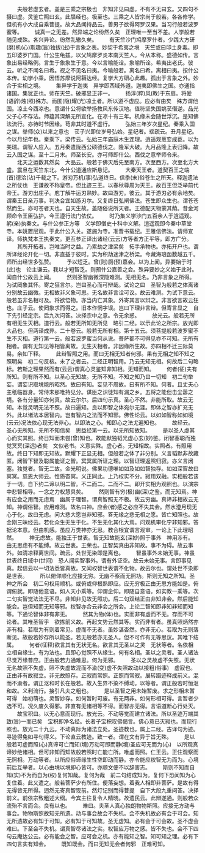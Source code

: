 <!-- { "loadSidebar": true } -->
　　夫般若虚玄者。盖是三乘之宗极也　非知非见曰虚。不有不无曰玄。又四句不摄曰虚。灵鉴亡照曰玄。此牒经也。极至也。三乘之人皆宗尚于般若。各各修学。但机有小大成自乘菩提。故大品闻持品云。善男子欲得阿罗汉果。当习行般若波罗蜜等。
　　诚真一之无差。然异端之论纷然久矣　正理唯一至当不差。人学般若随见成殊。各兴异论。纷然乱辙久矣。
　　有天竺沙门鸠摩罗什者。少践大方研(磨)机(心)斯趣(旨)独拔(出)于言象之表。妙契于希夷之境　天竺或曰印土身毒。即五印婆罗门国。什公生龟兹。以父鸠摩罗炎本南天竺人。今从本称。盛德如传。言象出易经略例。言生于象象生于意。今以言喻能诠。象喻所诠。希夷出老氏。彼云。听之不闻名曰希。视之不见名曰夷。今喻般若。离名曰希。离相曰夷。按什公本传。幼学小乘。因悟苏摩说阿耨达经。复学大方研心此趣。孤出于言象之外。妙合于实相之境。
　　集异学于迦夷　异学即西域外道。迦夷即佛生之国。亦通指诸国。集犹正也。师在天竺。破邪显正非一。
　　扬淳(粹)风(教)于东扇。将爰(语辞)烛(照)殊方。而匿(隐)耀(光)凉土者。所以道不虚应。应必有由矣　殊方谓他国。凉土今西凉也。意谓什公将欲举扬教风东传汉地。值符坚失国姚苌僣逆。品光父子心不存法。师蕴其深解无所宣化。在凉十有三年。机缘未会随世浮沉。是知佛法流行。亦待时节因缘。苟非其时道不虚行。
　　弘始三年岁次星纪。秦乘入国之谋。举师(众)以来之意也　苌子兴即位岁号弘始。星纪者。瑶疏云。丑月星纪。今以月纪年也。秦乘下。梁传云。弘始三年庙庭木生连理。逍遥观葱变成茞。以为美瑞。谓智人应入。五月秦遣陇西公硕德伐之。隆军大破。九月品隆上表归降。故云入国之谋。至十二月末。师至长安。亦可师即什公。西伐之意举师令来。
　　北天之运数其然矣　大品云。般若于佛灭后先至南方。次至西方。次至北方大盛。震旦在天竺东北。今什公道通应斯悬记。
　　大秦天王者。道契百王之端(首)德洽(沾)千载之下。游刃万机(事)弘道终日。信季(末)俗苍生之所天。释迦遗法之所仗也　王谦故不称皇帝。但比迹三王。以春秋尊周为天王。故百王但泛举前代帝王。游刃出庄子。庖丁解牛运刃熟妙。故曰游刃。彼云。其于游刃必有余地矣。谓秦王日亲万事。判决合宜如游刃尔。又复终日弘阐佛法。苍生即众生也。谓苍苍然而生。亦可苍者天也。自天生故。盖随俗说所天者。王德配天物蒙其荫。昔金河顾命令王臣弘护。今王遵行法门依仗。
　　时乃集义学沙门五百余人于逍遥观。躬(亲)执秦文。与什公参正方等　义学即僧史十科中义解。逍遥观即今秦中草堂寺。本姚置层观。于此什公入关。遂施为寺。准晋书载纪。王雅信佛法。请师宣译。师执梵本王执秦文。更互参正译出诸经(云云)方等者方正平等。即方广分。
　　其所开拓者。岂唯当时之益。乃累劫之津梁矣　拓手承物也。亦拓开户也。谓所译经论开化一切。非直益于彼时。实为积劫迷津之桥梁。今藏海琅函数越五千。师所出经世多弘赞。
　　予以短乏。曾(则)厕(预)嘉会。以为上闻。异要始于时(此)也　论主谦云。我以才短智乏。则预什公嘉善之会。殊异要妙之义始于此时。闻自什公故云上闻。
　　然则圣智幽微深隐难测。无相无名。乃非言象之所得。为试罔象其怀。寄之狂言尔。岂曰圣心而可辩哉。试论之曰　圣智为般若之体离诸分别故云幽微。无相故非义象可思。无名故非言诠可议。故云难测。为试下意云。般若虽非名相可及。将欲悟物。亦当内亡其象。外寄其言以辩之。非言欲言故云狂也。庄子云。使罔象求而得之。旧本作惘字误。岂曰下理非言辩。但寄言显之　自下先引经定宗。后九次问答。决择宗中之意。令无余惑。
　　放光云。般若无所有相无生灭相。道行云。般若无所知无所见　略引二经。以示此论之所宗。放光即大品也。但两译成异。二十卷云。般若无所有相。第十五云。须菩提般若波罗蜜不生不灭相。道行第一云。般若波罗蜜当何从说。菩萨都不可得见亦不可知。无所有相者。谓有无知见等相皆离故。无生灭相者。非因缘所生故。亦四相不迁三际莫易。余如下释。
　　此辩智照之用。而曰无相无知者何邪。果有无相之知不知之照明矣　初二句反核。未了之者云。二经正明智用。乃云无知无相。何故后二句略标。若斯之理果然而有(云云)谓真心灵鉴知非知相。无知而知。
　　何者(征)夫有所知。则有所不知。以圣心无知故。无所不知。不知之知乃曰一切知　初二句举妄。谓妄识取境能所昭然。故曰有知。妄见不周故。曰有所不知。何者。且丈夫心主秖临器身。常侍末那唯持见分。谋臣之识徒知有漏之乡。五将之能但击尘嚣之境。各有分量知亦何真。故云尔尔。后四句示真。圣心不然。非能所取。故云无知。本觉灵明无法不照。故曰遍知。良以即智之体宛尔无涯。即体之智亦扩充无外。此以诸法本居智内。岂有智内之法而不知邪。佛性论云。以如如智称如如境(云云)况法依心现无法非心。以即法之心。知即心之法尤遍知也。
　　故经云。圣心无所知。无所不知信矣　思益经第一云。以无所知故知。
　　是以圣人虚其心而实其照。终日知而未尝(曾)知也。故能默独韬光虚心玄(妙)鉴。闭智塞聪而独觉冥冥(深远)者矣　文似老书。义意实殊。虚心者。无知相故。实照者。有照用故。终日下知即无知故。默耀下正显无相。但般若之体了非分别。义言韬默非故藏匿。闭智下智及聪属能证之智。冥冥属所证之理。以智证理返照归寂。亦义言闭塞。独觉者。智无二故。金光明说。佛果功德唯如如及如如智独存。如如深窅故曰冥冥。慈恩大师云。性质杳冥。义正同此。上乃权实不分。寂用双融。实相般若该于一切。自下约二谛以明二智。不二而二。二而不二。即开实相为观照也。以演宗中悲智相导。一念之力权慧具矣。
　　然则智有穷(极)幽(深)之鉴。而无知焉。神有应会之用而无虑焉　幽属于理智。谓真智照无不极。故云穷幽。真谛非相故云无知。神谓俗智。应用难测。故名曰神。应会(者)感之必应不失其会。然水澄月现无心于化。故曰无虑。问大悲大愿岂非知邪。答无缘之悲无相之愿。皆亡知照也。故金刚三昧经云。若化众生无生于化。不生无化其化大焉。问观机审化宁非知邪。答据论本意。但由机感。虽应万类神亦无思。教合根宜谓言观审。一论上下此理昭然。
　　神无虑故。能独王于世表。智无知故能玄(深妙)照于事外　神用涉有。由无思虑有不能缚。故云世表。王荣也。正智契真由非知故。事不为碍。故云事外。如清凉释离世间。疏云。处世无染即是离也。
　　智虽事外未始无事。神虽世表终日域中(世间)　恐人闻实智事外。谓有外证空。故云未始无事。言即事见真。起信云以一切法悉皆真故。又闻权智世表谓不化物。故云尔也。谓处世不染即是世表。
　　所以俯仰顺化应接无穷。无幽不察而无照功。斯则无知之所知。圣神之所会　初二句权用顺机。或俯或仰根熟即应。应无穷极正由无思方能如是。俯谓俯就。即随他意语。如人天小乘等。仰谓企仰。即随自意语。如实教一乘等。次二句实智觉法法无不尽。非知非见故无照功。后二句双结正由非知非会。然后能知能会。岂但知而无知等邪。权智亦合云非会之所会。上论二智知即非知非知而知等。下通论智体非有非无。
　　然其为物(体)也。实而非有虚而不无。存而不可论者。其唯圣智乎　欲拣前义故。再起文势云然其等。实而非有者。虽真照炳然亦非有相。若取为有则着常见。虚而不无者。虽妙湛杳然。亦非无心。若取为无则落断见。故般若妙存所以能圣。若无般若亦无圣人。但不可作有无等思议。其唯下结属。
　　何者(征释)欲言其有无状无名。欲言其无圣以之灵　无状等者。名依相立相自缘生。有为法也。且即心觉照不从缘生。何有名相。圣以之灵者。圣人诸法尽觉万缘普应。正由般若力通难思。何为无邪。
　　圣以之灵故虚不失照。无状无名故照不失虚。照不失虚故混而不渝(变)虚不失照故动以接粗(俗事)　虚寂也。正由非有故寂立。非无故照存。正寂而常照。正照而常寂。展转蹑迹释成前义。混而不渝者。谓正沤和时长在般若。故入生界不染不缚动。以等者。谓正般若时恒沤和故。义利流行。接引凡夫之粗也。
　　是以圣智之用未始暂废。求之形相未暂可得　始初萌也。灵智妙存。如何暂时可废。有无两非。如何形相可得。言暂者少选不可。况久废久得邪。非直有无诸相等不得。而智亦无得。言语道断心行处灭。
　　故宝积曰。以无心意而现行。放光云。不动等觉而建立诸法。所以圣迹万端其致(旨)一而已矣　宝积即净名经。长者子宝积叹佛偈言。佛心意已灭寂也。而现行照也。放光二十九云。不动真际为诸法立处。圣迹教也。属上二经。古译句为迹。寻迹得兔如寻句得义。下论直云教迹。致一者。谓在文有异于旨无殊。
　　是以般若可虚而照(心)真谛可亡而知(境)万动可即而静(境)圣应可无而为(心)　以所观真谛妙绝诸相。但可非知而知故般若照时亡能亡所。唯虚而照。仁王云。正住观察而无照相。万动等者。以所应俗谛缘生性空即动而静。亦令能应权智无为而为。心境前后互举者。以心由境以境即心皆可。亦顺文便不以辞害志。
　　斯则不知而自知(实)不为而自为(权)复何知哉。复何为哉　前二句结成知为。复何下恐闻知为心复住着。此又遣之。般若菩萨少有所住。便落妄想。着我人相即非菩萨。是故有得无得皆无所得。迥然无寄真智现前。然灯记别而得菩提　自下大段九重问答。决择前义。前依宗致粗述大纲。今宾主往复令人精晓。故遗民云。此辩遂通。则般若众流殆不言而会。良有以也。
　　难曰。夫圣人真心独朗物物斯照。应接无方动与事会。物物斯照故知无所遗。动与事会故会不失机。会不失机故必有会于可会。知无所遗故必有知于可知。必有知于可知故。圣无虚知。必有会于可会故。圣不虚会　难曰。下至会不失机。谓真智尽诸法之实。权智应万物之感。皆不失也。会不下四句云庵达公云。必有能会之智。应可会之机。亦有能知之智。知可知之理。必有下四句言实有知会。
　　既知既会。而曰无知无会者何邪　正难可知。
